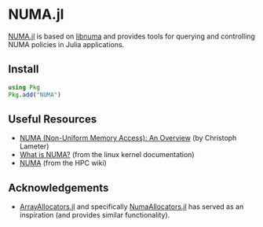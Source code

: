 # NUMA.jl

[NUMA.jl](https://github.com/JuliaPerf/NUMA.jl) is based on [libnuma](https://github.com/numactl/numactl) and provides tools for querying and controlling NUMA policies in Julia applications.

## Install

```julia
using Pkg
Pkg.add("NUMA")
```

## Useful Resources

* [NUMA (Non-Uniform Memory Access): An Overview](https://queue.acm.org/detail.cfm?id=2513149) (by Christoph Lameter)
* [What is NUMA?](https://www.kernel.org/doc/html/v4.18/vm/numa.html) (from the linux kernel documentation)
* [NUMA](https://hpc-wiki.info/hpc/NUMA) (from the HPC wiki)

## Acknowledgements

* [ArrayAllocators.jl](https://github.com/mkitti/ArrayAllocators.jl) and specifically [NumaAllocators.jl](https://github.com/mkitti/ArrayAllocators.jl/tree/main/NumaAllocators) has served as an inspiration (and provides similar functionality).